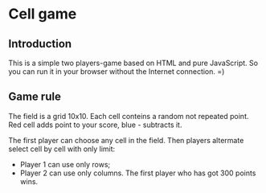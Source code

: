 # Cell game

## Introduction
This is a simple two players-game based on HTML and pure JavaScript.
So you can run it in your browser without the Internet connection. =)

## Game rule
The field is a grid 10x10. Each cell conteins  a random not repeated point. Red cell adds point to your score, blue - subtracts it.

The first player can choose any cell in the field. Then players altermate select cell by cell with only limit:
- Player 1 can use only rows;
- Player 2 can use only columns.
The first player who has got 300 points wins.
